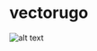 # vectorugo

![alt text](https://scontent.fsof3-1.fna.fbcdn.net/v/t1.15752-9/66431791_2380992798892669_21944151851401216_n.jpg?_nc_cat=109&_nc_oc=AQlepkQLzSEJ2igE18JQrV8WkqWjEXD5cvBcVg0wXiPebXxJ_TOuBzO4IXBsRBe-JV8&_nc_ht=scontent.fsof3-1.fna&oh=100ea6803fd3f7d2387fa52d531f0e34&oe=5DC4015E)
